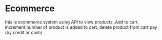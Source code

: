 # Ecommerce
this is ecommerce system using API to view products ,Add to cart, increment number of product is added to cart, delete product from cart pay (by credit or cash)
